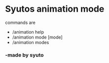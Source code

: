 # Syutos animation mode


commands are
- /animation help
- /animation mode [mode]
- /animation modes


### -made by syuto

